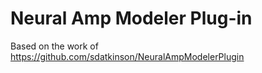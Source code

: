 # Neural Amp Modeler Plug-in

Based on the work of https://github.com/sdatkinson/NeuralAmpModelerPlugin
